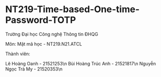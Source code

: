 # NT219-Time-based-One-time-Password-TOTP
Trường Đại học Công nghệ Thông tin ĐHQG

Môn: Mật mã học - NT219.N21.ATCL

Thành viên:

Lê Hoàng Oanh - 21521253\n
Bùi Hoàng Trúc Anh - 21521817\n
Nguyễn Ngọc Trà My - 21520353\n
